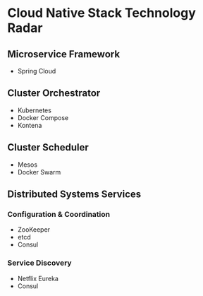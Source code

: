 # Cloud Native Stack Technology Radar

## Microservice Framework
 * Spring Cloud

## Cluster Orchestrator
 * Kubernetes
 * Docker Compose
 * Kontena

## Cluster Scheduler
 * Mesos
 * Docker Swarm

## Distributed Systems Services

### Configuration & Coordination
 * ZooKeeper
 * etcd
 * Consul
 
### Service Discovery
 * Netflix Eureka
 * Consul
